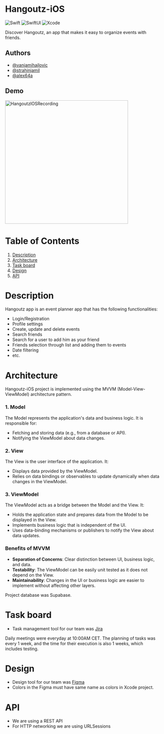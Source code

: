 
# Hangoutz-iOS
![Swift](https://img.shields.io/badge/Swift-5.9-FA7343?logo=swift&logoColor=white) ![SwiftUI](https://img.shields.io/badge/SwiftUI-Framework-007AFF?logo=swift&logoColor=white) ![Xcode](https://img.shields.io/badge/Xcode-16.0-1575F9?logo=xcode&logoColor=white)

Discover Hangoutz, an app that makes it easy to organize events with friends.

## Authors

- [@vanjamihajlovic](https://www.github.com/vanjamihajlovic)
- [@strahinjamil](https://www.github.com/strahinjamil)
- [@alex64a](https://www.github.com/alex64a)

## Demo
<img src="https://github.com/user-attachments/assets/22e664d3-56c2-4201-a7b0-d18eed2799db" alt="HangoutzIOSRecording" width="400"/>

# Table of Contents
  1. [Description](#description)
  2. [Architecture](#architecture)
  3. [Task board](#task-board)
  4. [Design](#design)
  5. [API](#api)


# Description
Hangoutz app is an event planner app that has the following functionalities: 
- Login/Registration
- Profile settings 
- Create, update and delete events
- Search friends
- Search for a user to add him as your friend
- Friends selection through list and adding them to events
- Date filtering
- etc.


# Architecture
Hangoutz-iOS project is implemented using the MVVM (Model-View-ViewModel) architecture pattern.
### 1. **Model**
The Model represents the application's data and business logic. It is responsible for:
- Fetching and storing data (e.g., from a database or API).
- Notifying the ViewModel about data changes.

### 2. **View**
The View is the user interface of the application. It:
- Displays data provided by the ViewModel.
- Relies on data bindings or observables to update dynamically when data changes in the ViewModel.

### 3. **ViewModel**
The ViewModel acts as a bridge between the Model and the View. It:
- Holds the application state and prepares data from the Model to be displayed in the View.
- Implements business logic that is independent of the UI.
- Uses data-binding mechanisms or publishers to notify the View about data updates.

### Benefits of MVVM
- **Separation of Concerns**: Clear distinction between UI, business logic, and data.
- **Testability**: The ViewModel can be easily unit tested as it does not depend on the View.
- **Maintainability**: Changes in the UI or business logic are easier to implement without affecting other layers.

Project database was Supabase.

# Task board
* Task management tool for our team was [Jira](https://www.atlassian.com/software/jira)

Daily meetings were everyday at 10:00AM CET. The planning of tasks was every 1 week, and the time for their execution is also 1 weeks, which includes testing.

# Design 
* Design tool for our team was [Figma](https://www.figma.com)
* Colors in the Figma must have same name as colors in Xcode project.

# API 
* We are using a REST API
* For HTTP networking we are using URLSessions
